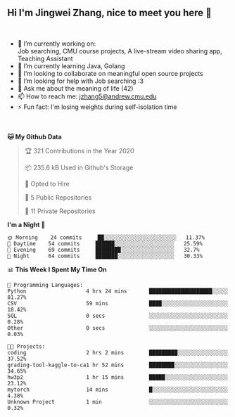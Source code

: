 Hi I'm Jingwei Zhang, nice to meet you here 👋
---
<br>


- 🔭 I’m currently working on: <br>
    Job searching, CMU course projects, A live-stream video sharing app, Teaching Assistant
- 🌱 I’m currently learning Java, Golang
- 👯 I’m looking to collaborate on meaningful open source projects
- 🤔 I’m looking for help with Job searching :3
- 💬 Ask me about the meaning of life (42)
- 📫 How to reach me: jzhang5@andrew.cmu.edu
- ⚡ Fun fact: I'm losing weights during self-isolation time
<br>


<!--START_SECTION:waka-->
**🐱 My Github Data** 

> 🏆 321 Contributions in the Year 2020
 > 
> 📦 235.6 kB Used in Github's Storage 
 > 
> 💼 Opted to Hire
 > 
> 📜 5 Public Repositories
 > 
> 🔑 11 Private Repositories 

**I'm a Night 🦉** 

```text
🌞 Morning    24 commits     ██░░░░░░░░░░░░░░░░░░░░░░░   11.37% 
🌆 Daytime    54 commits     ██████░░░░░░░░░░░░░░░░░░░   25.59% 
🌃 Evening    69 commits     ████████░░░░░░░░░░░░░░░░░   32.7% 
🌙 Night      64 commits     ███████░░░░░░░░░░░░░░░░░░   30.33%

```


📊 **This Week I Spent My Time On** 

```text
💬 Programming Languages: 
Python                   4 hrs 24 mins       ████████████████████░░░░░   81.27% 
CSV                      59 mins             ████░░░░░░░░░░░░░░░░░░░░░   18.42% 
SQL                      0 secs              ░░░░░░░░░░░░░░░░░░░░░░░░░   0.28% 
Other                    0 secs              ░░░░░░░░░░░░░░░░░░░░░░░░░   0.03%

🐱‍💻 Projects: 
coding                   2 hrs 2 mins        █████████░░░░░░░░░░░░░░░░   37.52% 
grading-tool-kaggle-to-ca1 hr 52 mins        ████████░░░░░░░░░░░░░░░░░   34.65% 
hw3p2                    1 hr 15 mins        █████░░░░░░░░░░░░░░░░░░░░   23.12% 
mytorch                  14 mins             █░░░░░░░░░░░░░░░░░░░░░░░░   4.38% 
Unknown Project          1 min               ░░░░░░░░░░░░░░░░░░░░░░░░░   0.32%

```


<!--END_SECTION:waka-->

